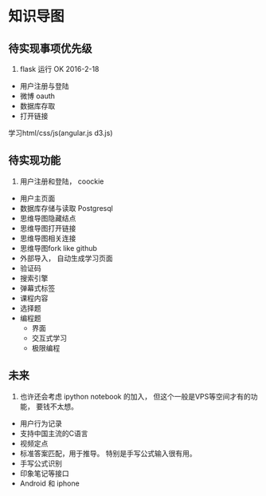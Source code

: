 # 知识导图

## 待实现事项优先级

1. flask 运行   OK 2016-2-18
-  用户注册与登陆
-  微博 oauth
-  数据库存取
-  打开链接

学习html/css/js(angular.js d3.js)

## 待实现功能

1. 用户注册和登陆， coockie
-  用户主页面
-  数据库存储与读取 Postgresql
-  思维导图隐藏结点
-  思维导图打开链接
-  思维导图相关连接
-  思维导图fork like github
-  外部导入， 自动生成学习页面
-  验证码
-  搜索引擎
-  弹幕式标签
-  课程内容
-  选择题
-  编程题
    - 界面
    - 交互式学习
    - 极限编程

## 未来

1. 也许还会考虑 ipython notebook 的加入， 但这个一般是VPS等空间才有的功能， 要钱不太想。
-  用户行为记录
-  支持中国主流的C语言
-  视频定点
-  标准答案匹配，用于推导。 特别是手写公式输入很有用。
-  手写公式识别
-  印象笔记等接口
-  Android 和 iphone
